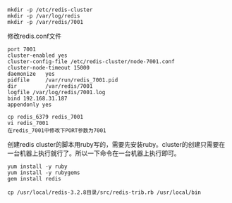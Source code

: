 #
```
mkdir -p /etc/redis-cluster
mkdir -p /var/log/redis
mkdir -p /var/redis/7001
```

修改redis.conf文件
```
port 7001
cluster-enabled yes
cluster-config-file /etc/redis-cluster/node-7001.conf
cluster-node-timeout 15000
daemonize	yes							
pidfile		/var/run/redis_7001.pid 						
dir 		/var/redis/7001		
logfile /var/log/redis/7001.log
bind 192.168.31.187		
appendonly yes
```

```
cp redis_6379 redis_7001
vi redis_7001
在redis_7001中修改下PORT参数为7001
```

创建redis cluster的脚本用ruby写的，需要先安装ruby。cluster的创建只需要在一台机器上执行就行了。所以一下命令在一台机器上执行即可。
```shell
yum install -y ruby
yum install -y rubygems
gem install redis

cp /usr/local/redis-3.2.8目录/src/redis-trib.rb /usr/local/bin
```